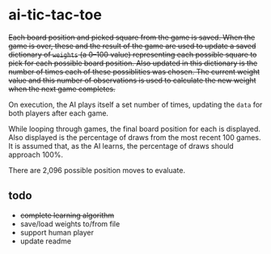 # ai-tic-tac-toe

~~Each board position and picked square from the game is saved. When the game is over, these and the result of the game are used to update a saved dictionary of `weights` (a 0–100 value) representing each possible square to pick for each possible board position. Also updated in this dictionary is the number of times each of these possiblities was chosen. The current weight value and this number of observations is used to calculate the new weight when the next game completes.~~

On execution, the AI plays itself a set number of times, updating the `data` for both players after each game.

While looping through games, the final board position for each is displayed. Also displayed is the percentage of draws from the most recent 100 games. It is assumed that, as the AI learns, the percentage of draws should approach 100%.

There are 2,096 possible position moves to evaluate.

## todo

- ~~complete learning algorithm~~
- save/load weights to/from file
- support human player
- update readme
